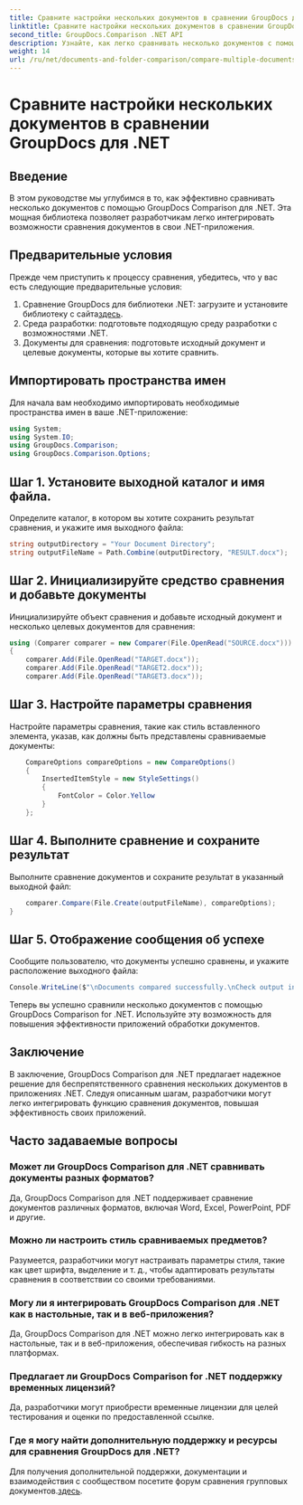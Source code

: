 ```yaml
---
title: Сравните настройки нескольких документов в сравнении GroupDocs для .NET
linktitle: Сравните настройки нескольких документов в сравнении GroupDocs для .NET
second_title: GroupDocs.Comparison .NET API
description: Узнайте, как легко сравнивать несколько документов с помощью GroupDocs Comparison for .NET. Следуйте нашему пошаговому руководству для бесперебойной обработки документов.
weight: 14
url: /ru/net/documents-and-folder-comparison/compare-multiple-documents-settings-dotnet/
---
```


# Сравните настройки нескольких документов в сравнении GroupDocs для .NET

## Введение
В этом руководстве мы углубимся в то, как эффективно сравнивать несколько документов с помощью GroupDocs Comparison для .NET. Эта мощная библиотека позволяет разработчикам легко интегрировать возможности сравнения документов в свои .NET-приложения.
## Предварительные условия
Прежде чем приступить к процессу сравнения, убедитесь, что у вас есть следующие предварительные условия:
1.  Сравнение GroupDocs для библиотеки .NET: загрузите и установите библиотеку с сайта[здесь](https://releases.groupdocs.com/comparison/net/).
2. Среда разработки: подготовьте подходящую среду разработки с возможностями .NET.
3. Документы для сравнения: подготовьте исходный документ и целевые документы, которые вы хотите сравнить.

## Импортировать пространства имен
Для начала вам необходимо импортировать необходимые пространства имен в ваше .NET-приложение:
```csharp
using System;
using System.IO;
using GroupDocs.Comparison;
using GroupDocs.Comparison.Options;
```
## Шаг 1. Установите выходной каталог и имя файла.
Определите каталог, в котором вы хотите сохранить результат сравнения, и укажите имя выходного файла:
```csharp
string outputDirectory = "Your Document Directory";
string outputFileName = Path.Combine(outputDirectory, "RESULT.docx");
```
## Шаг 2. Инициализируйте средство сравнения и добавьте документы
Инициализируйте объект сравнения и добавьте исходный документ и несколько целевых документов для сравнения:
```csharp
using (Comparer comparer = new Comparer(File.OpenRead("SOURCE.docx")))
{
    comparer.Add(File.OpenRead("TARGET.docx"));
    comparer.Add(File.OpenRead("TARGET2.docx"));
    comparer.Add(File.OpenRead("TARGET3.docx"));
```
## Шаг 3. Настройте параметры сравнения
Настройте параметры сравнения, такие как стиль вставленного элемента, указав, как должны быть представлены сравниваемые документы:
```csharp
    CompareOptions compareOptions = new CompareOptions()
    {
        InsertedItemStyle = new StyleSettings()
        {
            FontColor = Color.Yellow
        }
    };
```
## Шаг 4. Выполните сравнение и сохраните результат
Выполните сравнение документов и сохраните результат в указанный выходной файл:
```csharp
    comparer.Compare(File.Create(outputFileName), compareOptions);
}
```
## Шаг 5. Отображение сообщения об успехе
Сообщите пользователю, что документы успешно сравнены, и укажите расположение выходного файла:
```csharp
Console.WriteLine($"\nDocuments compared successfully.\nCheck output in {outputDirectory}.");
```
Теперь вы успешно сравнили несколько документов с помощью GroupDocs Comparison for .NET. Используйте эту возможность для повышения эффективности приложений обработки документов.

## Заключение
В заключение, GroupDocs Comparison для .NET предлагает надежное решение для беспрепятственного сравнения нескольких документов в приложениях .NET. Следуя описанным шагам, разработчики могут легко интегрировать функцию сравнения документов, повышая эффективность своих приложений.
## Часто задаваемые вопросы
### Может ли GroupDocs Comparison для .NET сравнивать документы разных форматов?
Да, GroupDocs Comparison для .NET поддерживает сравнение документов различных форматов, включая Word, Excel, PowerPoint, PDF и другие.
### Можно ли настроить стиль сравниваемых предметов?
Разумеется, разработчики могут настраивать параметры стиля, такие как цвет шрифта, выделение и т. д., чтобы адаптировать результаты сравнения в соответствии со своими требованиями.
### Могу ли я интегрировать GroupDocs Comparison для .NET как в настольные, так и в веб-приложения?
Да, GroupDocs Comparison для .NET можно легко интегрировать как в настольные, так и в веб-приложения, обеспечивая гибкость на разных платформах.
### Предлагает ли GroupDocs Comparison for .NET поддержку временных лицензий?
Да, разработчики могут приобрести временные лицензии для целей тестирования и оценки по предоставленной ссылке.
### Где я могу найти дополнительную поддержку и ресурсы для сравнения GroupDocs для .NET?
 Для получения дополнительной поддержки, документации и взаимодействия с сообществом посетите форум сравнения групповых документов.[здесь](https://forum.groupdocs.com/c/comparison/12).
